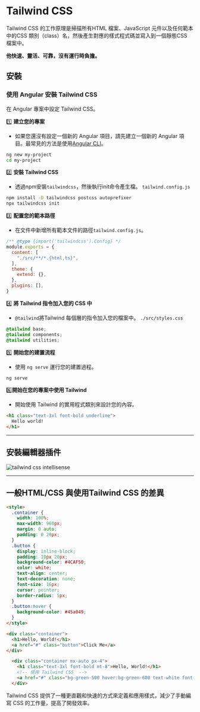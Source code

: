 # **Tailwind CSS**

Tailwind CSS 的工作原理是掃描所有HTML 檔案、JavaScript 元件以及任何範本中的CSS 類別（class）名，然後產生對應的樣式程式碼並寫入到一個靜態CSS 檔案中。

**他快速、靈活、可靠，沒有運行時負擔。**

## 安裝

### 使用 Angular 安裝 Tailwind CSS

在 Angular 專案中設定 Tailwind CSS。

:one: **建立您的專案**

- 如果您還沒有設定一個新的 Angular 項目，請先建立一個新的 Angular 項目。最常見的方法是使用[Angular CLI](https://angular.io/cli)。

``` sh title="Terminal"
ng new my-project
cd my-project
```

:two: **安裝 Tailwind CSS**

- 透過npm安裝`tailwindcss`，然後執行init命令產生檔。 `tailwind.config.js`

``` sh title="Terminal"
npm install -D tailwindcss postcss autoprefixer
npx tailwindcss init
```

:three: **配置您的範本路徑**

- 在文件中新增所有範本文件的路徑`tailwind.config.js`。

``` js title="tailwind.config.js" hl_lines="3-5"
/** @type {import('tailwindcss').Config} */
module.exports = {
  content: [
    "./src/**/*.{html,ts}",
  ],
  theme: {
    extend: {},
  },
  plugins: [],
}
```

:four: **將 Tailwind 指令加入您的 CSS 中**

- `@tailwind`將Tailwind 每個層的指令加入您的檔案中。 `./src/styles.css`

``` css title="styles.css"
@tailwind base;
@tailwind components;
@tailwind utilities;
```

:five: **開始您的建置流程**

- 使用 `ng serve` 運行您的建置過程。

``` sh title="Terminal"
ng serve
```

:six:**開始在您的專案中使用 Tailwind**

- 開始使用 Tailwind 的實用程式類別來設計您的內容。

``` html title="app.component.html"
<h1 class="text-3xl font-bold underline">
  Hello world!
</h1>
```

---

## 安裝編輯器插件

![tailwind css intellisense](https://media.dev.to/cdn-cgi/image/width=800%2Cheight=%2Cfit=scale-down%2Cgravity=auto%2Cformat=auto/https%3A%2F%2Fdev-to-uploads.s3.amazonaws.com%2Fuploads%2Farticles%2Fa0obscz1dqqpxgb3vqr1.png)

---

## 一般HTML/CSS 與使用Tailwind CSS 的差異

``` html title="一般 HTML/CSS 示例："
<style>
  .container {
    width: 100%;
    max-width: 960px;
    margin: 0 auto;
    padding: 0 20px;
  }
  .button {
    display: inline-block;
    padding: 10px 20px;
    background-color: #4CAF50;
    color: white;
    text-align: center;
    text-decoration: none;
    font-size: 16px;
    cursor: pointer;
    border-radius: 5px;
  }
  .button:hover {
    background-color: #45a049;
  }
</style>

<div class="container">
  <h1>Hello, World!</h1>
  <a href="#" class="button">Click Me</a>
</div>

```

```html title="使用 Tailwind CSS 的示例："
  <div class="container mx-auto px-4">
    <h1 class="text-3xl font-bold mt-8">Hello, World!</h1>
    <!-- 使用 Tailwind CSS  -->
    <a href="#" class="bg-green-500 hover:bg-green-600 text-white font-bold py-2 px-4 rounded inline-block mt-4">Click Me</a>
  </div>
```

Tailwind CSS 提供了一種更直觀和快速的方式來定義和應用樣式，減少了手動編寫 CSS 的工作量，提高了開發效率。
